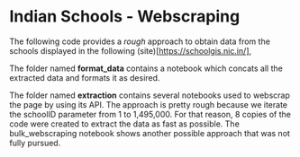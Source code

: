 # Indian Schools - Webscraping

The following code provides a _rough_ approach to obtain data from the schools displayed in the following (site)[https://schoolgis.nic.in/],


The folder named **format_data** contains a notebook which concats all the extracted data and formats it as desired.

The folder named **extraction** contains several notebooks used to webscrap the page by using its API. The approach is pretty rough because we iterate the schoolID parameter from 1 to 1,495,000. For that reason, 8 copies of the code were created to extract the data as fast as possible. The bulk_webscraping notebook shows another possible approach that was not fully pursued.
